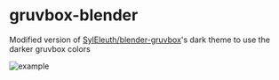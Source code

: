 # gruvbox-blender
Modified version of [SylEleuth/blender-gruvbox](https://github.com/SylEleuth/blender-gruvbox)'s dark theme to use the darker gruvbox colors

![example](https://i.imgur.com/hYXtRX9.png)
